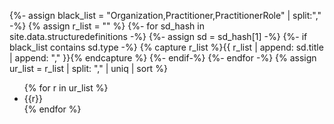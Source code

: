{%- assign black_list = "Organization,Practitioner,PractitionerRole" | split:"," -%}
{% assign r_list = "" %}
{%- for sd_hash in site.data.structuredefinitions -%}
  {%- assign sd = sd_hash[1] -%}
  {%- if black_list contains sd.type -%}
       {% capture r_list %}{{ r_list | append: sd.title | append: "," }}{% endcapture %}
  {%- endif-%}
{%- endfor -%}
{% assign ur_list = r_list | split: "," | uniq | sort %}
<ul id="non-uscdi-profiles">
{% for r in  ur_list %}
    <li>{{r}}</li>
{% endfor %}
</ul>

